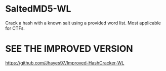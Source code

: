 # SaltedMD5-WL
Crack a hash with a known salt using a provided word list. Most applicable for CTFs.
# SEE THE IMPROVED VERSION

https://github.com/Jhayes97/Improved-HashCracker-WL
